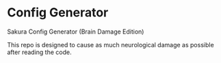 # Config Generator
 Sakura Config Generator (Brain Damage Edition)

 This repo is designed to cause as much neurological damage as possible after reading the code.
